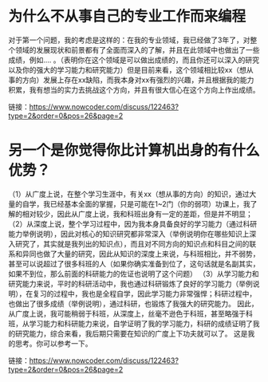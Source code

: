 # 为什么不从事自己的专业工作而来编程

对于第一个问题，我的考虑是这样的：在我的专业领域，我已经做了3年了，对整个领域的发展现状和前景都有了全面而深入的了解，并且在此领域中也做出了一些成绩，例如.... 。（表明你在这个领域是可以做出成绩的，而且你还可以深入的研究以及你的强大的学习能力和研究能力）但是目前来看，这个领域相比较xx（想从事的方向）发展上存在xx缺陷，而我本身对xx有强烈的兴趣，并且根据我的能力积累，我有想当的实力去挑战这个方向，并且有很大信心在这个方向上作出成绩。  

链接：https://www.nowcoder.com/discuss/122463?type=2&order=0&pos=26&page=2

# 另一个是你觉得你比计算机出身的有什么优势？

（1）从广度上说，在整个学习生涯中，有关xx（想从事的方向）的知识，通过大量的自学，我已经基本全面的掌握，只是可能在1~2门（你的弱项）功课上，我了解的相对较少，因此从广度上说，我和科班出身有一定的差距，但是并不明显；
（2）从深度上说，整个学习过程中，因为我本身具备良好的学习能力（通过科研能力举例说明），因此对核心的知识研究都非常深入（举例说明你在哪些知识上深入研究了，其实就是我列出的知识点），而且对不同方向的知识点和科目之间的联系和异同也做了大量的研究，因此从知识的深度上来说，与科班相比，并不弱势，甚至可以说超过了很多科班的人（如果你确实准备到位了，这句话就是名副其实，如果不到位，那么前面的科研能力的佐证也说明了这个问题）
（3）从学习能力和研究能力来说，平时的科研活动中，我也通过科研锻炼了良好的学习能力（举例说明），在复习的过程中，我也是全程自学，因此学习能力非常强悍；科研过程中，也做出了很多成绩（举例说明），通过科研，也锻炼了我强大的研究能力。
因此，从广度上说，我可能稍弱于科班，从深度上，丝毫不逊色于科班，甚至略强于科班，从学习能力和科研能力来说，自学证明了我的学习能力，科研的成绩证明了我的研究能力，综合来看，我后期只需要在知识的广度上下功夫就可以了。
这是我的思考。你可以参考一下。  

链接：https://www.nowcoder.com/discuss/122463?type=2&order=0&pos=26&page=2
